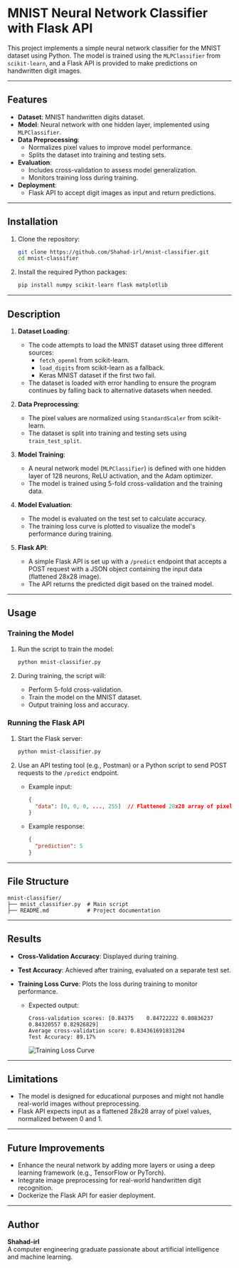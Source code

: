 # MNIST Neural Network Classifier with Flask API

This project implements a simple neural network classifier for the MNIST dataset using Python. The model is trained using the `MLPClassifier` from `scikit-learn`, and a Flask API is provided to make predictions on handwritten digit images.

---

## Features

- **Dataset**: MNIST handwritten digits dataset.
- **Model**: Neural network with one hidden layer, implemented using `MLPClassifier`.
- **Data Preprocessing**:
  - Normalizes pixel values to improve model performance.
  - Splits the dataset into training and testing sets.
- **Evaluation**:
  - Includes cross-validation to assess model generalization.
  - Monitors training loss during training.
- **Deployment**:
  - Flask API to accept digit images as input and return predictions.

---

## Installation

1. Clone the repository:
   ```bash
   git clone https://github.com/Shahad-irl/mnist-classifier.git
   cd mnist-classifier
   ```

2. Install the required Python packages:
   ```bash
   pip install numpy scikit-learn flask matplotlib
   ```

---
## Description

1. **Dataset Loading**:
   - The code attempts to load the MNIST dataset using three different sources:
     - `fetch_openml` from scikit-learn.
     - `load_digits` from scikit-learn as a fallback.
     - Keras MNIST dataset if the first two fail.
   - The dataset is loaded with error handling to ensure the program continues by falling back to alternative datasets when needed.

2. **Data Preprocessing**:
   - The pixel values are normalized using `StandardScaler` from scikit-learn.
   - The dataset is split into training and testing sets using `train_test_split`.

3. **Model Training**:
   - A neural network model (`MLPClassifier`) is defined with one hidden layer of 128 neurons, ReLU activation, and the Adam optimizer.
   - The model is trained using 5-fold cross-validation and the training data.

4. **Model Evaluation**:
   - The model is evaluated on the test set to calculate accuracy.
   - The training loss curve is plotted to visualize the model's performance during training.

5. **Flask API**:
   - A simple Flask API is set up with a `/predict` endpoint that accepts a POST request with a JSON object containing the input data (flattened 28x28 image).
   - The API returns the predicted digit based on the trained model.

---
## Usage

### Training the Model

1. Run the script to train the model:
   ```bash
   python mnist-classifier.py
   ```

2. During training, the script will:
   - Perform 5-fold cross-validation.
   - Train the model on the MNIST dataset.
   - Output training loss and accuracy.

### Running the Flask API

1. Start the Flask server:
   ```bash
   python mnist-classifier.py
   ```

2. Use an API testing tool (e.g., Postman) or a Python script to send POST requests to the `/predict` endpoint.
   - Example input:
     ```json
     {
       "data": [0, 0, 0, ..., 255]  // Flattened 28x28 array of pixel values
     }
     ```
   - Example response:
     ```json
     {
       "prediction": 5
     }
     ```

---

## File Structure

```
mnist-classifier/
├── mnist_classifier.py  # Main script
├── README.md            # Project documentation
```

---
## Results

- **Cross-Validation Accuracy**: Displayed during training.

- **Test Accuracy**: Achieved after training, evaluated on a separate test set.

- **Training Loss Curve**: Plots the loss during training to monitor performance.
  - Expected output:
    ```
    Cross-validation scores: [0.84375    0.84722222 0.80836237 0.84320557 0.82926829]
    Average cross-validation score: 0.834361691831204
    Test Accuracy: 89.17%
    ```
    ![Training Loss Curve](https://github.com/user-attachments/assets/ece0a553-3ac6-4d20-8b80-f00bae4e63b2)


---

## Limitations

- The model is designed for educational purposes and might not handle real-world images without preprocessing.
- Flask API expects input as a flattened 28x28 array of pixel values, normalized between 0 and 1.

---


## Future Improvements

- Enhance the neural network by adding more layers or using a deep learning framework (e.g., TensorFlow or PyTorch).
- Integrate image preprocessing for real-world handwritten digit recognition.
- Dockerize the Flask API for easier deployment.

---

## Author

**Shahad-irl**  
A computer engineering graduate passionate about artificial intelligence and machine learning.
